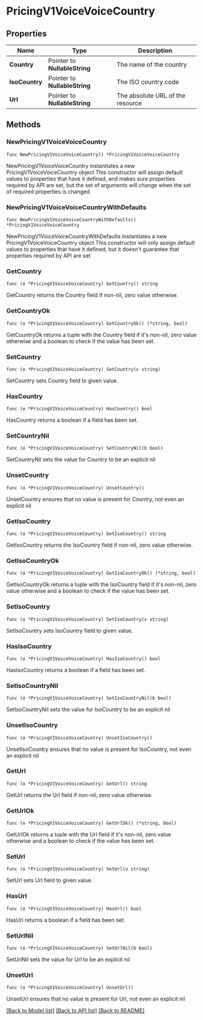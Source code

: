 # PricingV1VoiceVoiceCountry

## Properties

Name | Type | Description
------------ | ------------- | -------------
**Country** | Pointer to **NullableString** | The name of the country | [optional] 
**IsoCountry** | Pointer to **NullableString** | The ISO country code | [optional] 
**Url** | Pointer to **NullableString** | The absolute URL of the resource | [optional] 

## Methods

### NewPricingV1VoiceVoiceCountry

`func NewPricingV1VoiceVoiceCountry() *PricingV1VoiceVoiceCountry`

NewPricingV1VoiceVoiceCountry instantiates a new PricingV1VoiceVoiceCountry object
This constructor will assign default values to properties that have it defined,
and makes sure properties required by API are set, but the set of arguments
will change when the set of required properties is changed

### NewPricingV1VoiceVoiceCountryWithDefaults

`func NewPricingV1VoiceVoiceCountryWithDefaults() *PricingV1VoiceVoiceCountry`

NewPricingV1VoiceVoiceCountryWithDefaults instantiates a new PricingV1VoiceVoiceCountry object
This constructor will only assign default values to properties that have it defined,
but it doesn't guarantee that properties required by API are set

### GetCountry

`func (o *PricingV1VoiceVoiceCountry) GetCountry() string`

GetCountry returns the Country field if non-nil, zero value otherwise.

### GetCountryOk

`func (o *PricingV1VoiceVoiceCountry) GetCountryOk() (*string, bool)`

GetCountryOk returns a tuple with the Country field if it's non-nil, zero value otherwise
and a boolean to check if the value has been set.

### SetCountry

`func (o *PricingV1VoiceVoiceCountry) SetCountry(v string)`

SetCountry sets Country field to given value.

### HasCountry

`func (o *PricingV1VoiceVoiceCountry) HasCountry() bool`

HasCountry returns a boolean if a field has been set.

### SetCountryNil

`func (o *PricingV1VoiceVoiceCountry) SetCountryNil(b bool)`

 SetCountryNil sets the value for Country to be an explicit nil

### UnsetCountry
`func (o *PricingV1VoiceVoiceCountry) UnsetCountry()`

UnsetCountry ensures that no value is present for Country, not even an explicit nil
### GetIsoCountry

`func (o *PricingV1VoiceVoiceCountry) GetIsoCountry() string`

GetIsoCountry returns the IsoCountry field if non-nil, zero value otherwise.

### GetIsoCountryOk

`func (o *PricingV1VoiceVoiceCountry) GetIsoCountryOk() (*string, bool)`

GetIsoCountryOk returns a tuple with the IsoCountry field if it's non-nil, zero value otherwise
and a boolean to check if the value has been set.

### SetIsoCountry

`func (o *PricingV1VoiceVoiceCountry) SetIsoCountry(v string)`

SetIsoCountry sets IsoCountry field to given value.

### HasIsoCountry

`func (o *PricingV1VoiceVoiceCountry) HasIsoCountry() bool`

HasIsoCountry returns a boolean if a field has been set.

### SetIsoCountryNil

`func (o *PricingV1VoiceVoiceCountry) SetIsoCountryNil(b bool)`

 SetIsoCountryNil sets the value for IsoCountry to be an explicit nil

### UnsetIsoCountry
`func (o *PricingV1VoiceVoiceCountry) UnsetIsoCountry()`

UnsetIsoCountry ensures that no value is present for IsoCountry, not even an explicit nil
### GetUrl

`func (o *PricingV1VoiceVoiceCountry) GetUrl() string`

GetUrl returns the Url field if non-nil, zero value otherwise.

### GetUrlOk

`func (o *PricingV1VoiceVoiceCountry) GetUrlOk() (*string, bool)`

GetUrlOk returns a tuple with the Url field if it's non-nil, zero value otherwise
and a boolean to check if the value has been set.

### SetUrl

`func (o *PricingV1VoiceVoiceCountry) SetUrl(v string)`

SetUrl sets Url field to given value.

### HasUrl

`func (o *PricingV1VoiceVoiceCountry) HasUrl() bool`

HasUrl returns a boolean if a field has been set.

### SetUrlNil

`func (o *PricingV1VoiceVoiceCountry) SetUrlNil(b bool)`

 SetUrlNil sets the value for Url to be an explicit nil

### UnsetUrl
`func (o *PricingV1VoiceVoiceCountry) UnsetUrl()`

UnsetUrl ensures that no value is present for Url, not even an explicit nil

[[Back to Model list]](../README.md#documentation-for-models) [[Back to API list]](../README.md#documentation-for-api-endpoints) [[Back to README]](../README.md)


